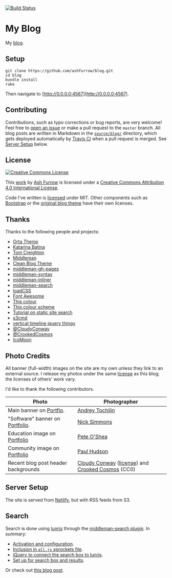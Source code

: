 [![Build Status](https://travis-ci.org/ashfurrow/blog.svg?branch=master)](https://travis-ci.org/ashfurrow/blog)

My Blog
=======

My [blog](https://ashfurrow.com/).

Setup
-----

```shell
git clone https://github.com/ashfurrow/blog.git 
cd blog
bundle install
rake
```

Then navigate to [http://0.0.0.0:4567](http://0.0.0.0:4567).

Contributing
------------

Contributions, such as typo corrections or bug reports, are very welcome! Feel free to [open an issue](https://github.com/ashfurrow/blog/issues/new) or make a pull request to the `master` branch. All blog posts are written in Markdown in the [`source/blog/`](https://github.com/ashfurrow/blog/tree/master/source/blog) directory, which gets deployed automatically by [Travis CI](https://travis-ci.org/ashfurrow/blog) when a pull request is merged. See [Server Setup](#server-setup) below.

License
-------

[![Creative Commons License](https://i.creativecommons.org/l/by/4.0/88x31.png)](http://creativecommons.org/licenses/by/4.0/)

This [work](http://purl.org/dc/dcmitype/Text) by [Ash Furrow](https://ashfurrow.com/) is licensed under a [Creative Commons Attribution 4.0 International License](http://creativecommons.org/licenses/by/4.0/).

Code I've written is [licensed](/LICENSE) under MIT. Other components such as [Bootstrap](http://getbootstrap.com) or the [original blog theme](http://startbootstrap.com/template-overviews/clean-blog/) have their own licenses.

Thanks
------

Thanks to the following people and projects:

- [Orta Therox](https://twitter.com/orta)
- [Katarina Batina](https://twitter.com/katarinabatina)
- [Tom Creighton](https://twitter.com/ashfurrow/status/523393606431019008)
- [Middleman](http://middlemanapp.com)
- [Clean Blog Theme](http://startbootstrap.com/template-overviews/clean-blog/)
- [middleman-gh-pages](https://github.com/edgecase/middleman-gh-pages)
- [middleman-syntax](https://github.com/middleman/middleman-syntax)
- [middleman-inliner](https://github.com/kaiinui/middleman-inliner)
- [middleman-search](https://github.com/manastech/middleman-search)
- [loadCSS](https://github.com/filamentgroup/loadCSS)
- [Font Awesome](http://fortawesome.github.io/Font-Awesome/icons/)
- [This colour](http://www.colourlovers.com/color/398CCC/Walton)
- [This colour scheme](http://www.colourlovers.com/palette/869489/Caribbean_Dusk)
- [Tutorial on static site search](http://frontendcollisionblog.com/javascript/jekyll/tutorial/2015/03/26/getting-started-with-a-search-engine-for-your-site-no-server-required.html)
- [s3cmd](http://s3tools.org/)
- [vertical timeline jquery thingy](http://www.jqueryscript.net/other/Responsive-Vertical-Timeline-With-jQuery-CSS3.html)
- [@CloudyConway](http://twitter.com/CloudyConway)
- [@CrookedCosmos](http://twitter.com/CrookedCosmos)
- [IcoMoon](https://icomoon.io)

Photo Credits
-------------

All banner (full-width) images on the site are my own unless they link to an external source. I release my photos under the same [license](/LICENSE) as this blog; the licenses of others' work vary.

I'd like to thank the following contributors.

Photo | Photographer
--- | ---
Main banner on [Portfio](https://ashfurrow.com/portfolio). | [Andrey Tochilin](https://twitter.com/Tochilin)
"Software" banner on [Portfolio](https://ashfurrow.com/portfolio#software). | [Nick Simmons](http://instagram.com/nsimmons206)
Education image on [Portfolio](https://ashfurrow.com/portfolio#education) | [Pete O'Shea](https://www.flickr.com/photos/59668110@N04/5600161625)
Community image on [Portfolio](https://ashfurrow.com/portfolio#community) | [Paul Hudson](https://twitter.com/twostraws/status/974561090880274433)
Recent blog post header backgrounds | [Cloudy Conway](http://twitter.com/CloudyConway) ([license](https://twitter.com/vex0rian/status/625153928364191744)) and [Crooked Cosmos](http://twitter.com/CrookedCosmos) (CC0)

Server Setup
------------

The site is served from [Netlify](https://www.netlify.com), but with RSS feeds from S3.

Search
------

Search is done using [lunrjs](http://lunrjs.com) through the [middleman-search plugin](https://github.com/manastech/middleman-search). In summary:

- [Activation and configuration](https://github.com/ashfurrow/blog/blob/88eeda09a6010c014dd02f8d05b63eb8cc7da07a/config.rb#L33-L48).
- [Inclusion in `all.js` sprockets file](https://github.com/ashfurrow/blog/blob/88eeda09a6010c014dd02f8d05b63eb8cc7da07a/source/javascripts/all.js#L3).
- [jQuery to connect the search box to lunrjs](https://github.com/ashfurrow/blog/blob/88eeda09a6010c014dd02f8d05b63eb8cc7da07a/source/javascripts/_site.js#L64-L127).
- [Set up for search box and results](https://github.com/ashfurrow/blog/blob/88eeda09a6010c014dd02f8d05b63eb8cc7da07a/source/search.haml#L11-L22).

Or check out [this blog post](https://ashfurrow.com/blog/static-site-search-with-middleman-and-lunrjs/).
